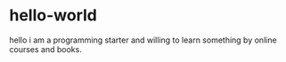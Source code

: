 # hello-world
hello i am a programming starter and willing to learn something by online courses and books.
